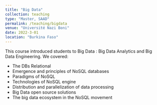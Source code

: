 ```yaml
---
title: "Big Data"
collection: teaching
type: "Master, SAAD"
permalink: /teaching/bigdata
venue: "Université Nazi Boni"
date: 2022-3-01
location: "Burkina Faso"
---
```


This course introduced students to Big Data : Big Data Analytics and Big Data Engineering. We covered:
* The DBs Relational 
* Emergence and principles of NoSQL databases
* Paradigms of NoSQL 
* Technologies of NoSQL engine 
* Distribution and parallelization of data processing
* Big Data open source solutions
* The big data ecosystem in the NoSQL movement
